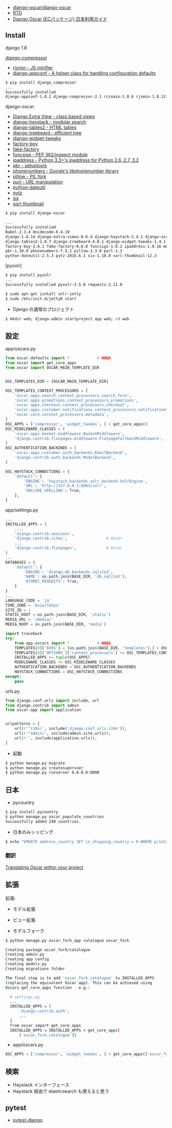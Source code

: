 - [django-oscar/django-oscar](https://github.com/django-oscar/django-oscar/)
- [RTD](https://django-oscar.readthedocs.io/en/releases-1.2/)
- [Django Oscar (ECパッケージ) 日本利用ガイド](http://qiita.com/ytyng/items/a4ae77df8bc4c5506d19)

## Install

django 1.8


[django-compressor](https://django-compressor.readthedocs.io/en/latest/)

-  [rjsmin - JS minifier](https://pypi.python.org/pypi/rjsmin)
-  [django-appconf - A helper class for handling configuration defaults](https://pypi.python.org/pypi/django-appconf/1.0.2)

~~~bash
$ pip install django_compressor
...
Successfully installed
django-appconf-1.0.2 django-compressor-2.1 rcssmin-1.0.6 rjsmin-1.0.12
~~~

django-oscar:

- [Django Extra View - class based views](https://django-extra-views.readthedocs.io/en/latest/)
- [django-haystack - modular search](https://django-haystack.readthedocs.io/en/v2.5.0/)
- [django-tables2 - HTML tables](https://django-tables2.readthedocs.io/en/latest/)
- [django-treebeard - efficient tree](https://tabo.pe/projects/django-treebeard/docs/2.0/)
- [django-widget-tweaks](https://github.com/kmike/django-widget-tweaks)
- [factory-boy](https://factoryboy.readthedocs.io/en/latest/)
- [fake-factory](https://github.com/joke2k/faker)
- [funcsigs - PEP 362/inspect module](http://funcsigs.readthedocs.io/en/0.4/)
- [ipaddress - Python 3.3+'s ipaddress for Python 2.6, 2.7, 3.2](https://github.com/phihag/ipaddress)
- [pbr - setuptools](https://pypi.python.org/pypi/pbr9)
- [phonenumbers - Google's libphonenumber library ](https://github.com/daviddrysdale/python-phonenumbers)
- [pillow - PIL fork](https://github.com/python-pillow/Pillow)
- [purl - URL manipulation](https://github.com/codeinthehole/purl)
- [python-dateutil](https://dateutil.readthedocs.io/en/stable/)
- [pytz](http://pythonhosted.org/pytz/)
- [six](http://pythonhosted.org/six/)
- [sorl-thumbnail](https://sorl-thumbnail.readthedocs.io/en/latest/)

~~~bash
$ pip install django-oscar

...
Successfully installed
Babel-2.3.4 Unidecode-0.4.19
django-1.8.14 django-extra-views-0.6.4 django-haystack-2.4.1 django-oscar-1.2.2
django-tables2-1.0.7 django-treebeard-4.0.1 django-widget-tweaks-1.4.1
factory-boy-2.6.1 fake-factory-0.6.0 funcsigs-1.0.2 ipaddress-1.0.16 mock-1.3.0
pbr-1.10.0 phonenumbers-7.5.1 pillow-3.3.0 purl-1.3
python-dateutil-2.5.3 pytz-2016.6.1 six-1.10.0 sorl-thumbnail-12.3
~~~

[pysolr]

~~~bash
$ pip install pysolr
...
Successfully installed pysolr-3.5.0 requests-2.11.0

$ sudo apt-get isntall solr-jetty
$ sudo /etc/init.d/jetty8 start
~~~

- Django の通常のプロジェクト

~~~bash
$ mkdir web; django-admin startproject app web; cd web
~~~

## 設定

app/oscars.py

~~~py
from oscar.defaults import *            # NOQA
from oscar import get_core_apps
from oscar import OSCAR_MAIN_TEMPLATE_DIR


OSC_TEMPLATES_DIR = [OSCAR_MAIN_TEMPLATE_DIR]

OSC_TEMPLATES_CONTEXT_PROCESSORS = [
    'oscar.apps.search.context_processors.search_form',
    'oscar.apps.promotions.context_processors.promotions',
    'oscar.apps.checkout.context_processors.checkout',
    'oscar.apps.customer.notifications.context_processors.notifications',
    'oscar.core.context_processors.metadata',
]
OSC_APPS = ['compressor', 'widget_tweaks', ] + get_core_apps()
OSC_MIDDLEWARE_CLASSES = (
    'oscar.apps.basket.middleware.BasketMiddleware',
    'django.contrib.flatpages.middleware.FlatpageFallbackMiddleware',
)
OSC_AUTHENTICATION_BACKENDS = (
    'oscar.apps.customer.auth_backends.EmailBackend',
    'django.contrib.auth.backends.ModelBackend',
)

OSC_HAYSTACK_CONNECTIONS = {
    'default': {
        'ENGINE': 'haystack.backends.solr_backend.SolrEngine',
        'URL': 'http://127.0.0.1:8983/solr',
        'INCLUDE_SPELLING': True,
    },
}
~~~

app/settings.py

~~~py
...
INSTALLED_APPS = (                                                                  
    ....
    'django.contrib.sessions',                                                      
    'django.contrib.sites',                 # Oscar                                 
    ...
    'django.contrib.flatpages',             # Oscar                                 
)           
...
DATABASES = {                                                                    
    'default': {                                                                 
        'ENGINE': 'django.db.backends.sqlite3',                                  
        'NAME': os.path.join(BASE_DIR, 'db.sqlite3'),                            
        'ATOMIC_REQUESTS': True,                                                 
    }                                                                            
}    
...
LANGUAGE_CODE = 'ja'                                                             
TIME_ZONE = 'Asia/Tokyo'                                                         
SITE_ID = 1                                                                      
STATIC_ROOT = os.path.join(BASE_DIR, 'static')                                   
MEDIA_URL = '/media/'                                                            
MEDIA_ROOT = os.path.join(BASE_DIR, 'media')                                     

import traceback                                                                 
try:                                                                             
    from app.oscars import *            # NOQA                                   
    TEMPLATES[0]['DIRS'] = [os.path.join(BASE_DIR, 'templates'),] + OSC_TEMPLATES_DIR # NOQA
    TEMPLATES[0]['OPTIONS']['context_processors'] += OSC_TEMPLATES_CONTEXT_PROCESSORS  # NOQA
    INSTALLED_APPS += tuple(OSC_APPS)                                            
    MIDDLEWARE_CLASSES += OSC_MIDDLEWARE_CLASSES                                 
    AUTHENTICATION_BACKENDS = OSC_AUTHENTICATION_BACKENDS                        
    HAYSTACK_CONNECTIONS = OSC_HAYSTACK_CONNECTIONS                              
except:                                                                          
    pass                 
~~~

urls.py

~~~py
from django.conf.urls import include, url                                           
from django.contrib import admin                                                    
from oscar.app import application                                                   


urlpatterns = [                                                                     
    url(r'^i18n/', include('django.conf.urls.i18n')),                               
    url(r'^admin/', include(admin.site.urls)),                                      
    url(r'', include(application.urls)),                                            
]                           
~~~

- 起動

~~~bash
$ python manage.py migrate
$ python manage.py createsuperuser
$ python manage.py runserver 0.0.0.0:8000
~~~

## 日本

- pycountry

~~~bash
$ pip install pycountry
$ python manage.py oscar_populate_countries
Successfully added 249 countries.
~~~

- 日本のみシッピング

~~~bash
$ echo "UPDATE address_country SET is_shipping_country = 0 WHERE printable_name != 'Japan';" | python manage.py dbshell
~~~

### 翻訳

[Translating Oscar within your project](https://django-oscar.readthedocs.io/en/releases-0.5/howto/how_do_i_translate_oscar.html#translating-oscar-within-your-project)

## 拡張

拡張:

- モデル拡張
- ビュー拡張

- モデルフォーク

~~~bash
$ python manage.py oscar_fork_app catalogue oscar_fork

Creating package oscar_fork/catalogue
Creating admin.py
Creating app config
Creating models.py
Creating migrations folder

The final step is to add 'oscar_fork.catalogue' to INSTALLED_APPS
(replacing the equivalent Oscar app). This can be achieved using
Oscars get_core_apps function - e.g.:

  # settings.py
  ...
  INSTALLED_APPS = [
      'django.contrib.auth',
      ...
  ]
  from oscar import get_core_apps
  INSTALLED_APPS = INSTALLED_APPS + get_core_apps(
      ['oscar_fork.catalogue'])
~~~

- app/oscars.py

~~~py
OSC_APPS = ['compressor', 'widget_tweaks', ] + get_core_apps(['oscar_fork.catalogue'])  # NOQA
~~~

## 検索

- Haystack インターフェース
- Haystack 経由で elasticsearch も使えると思う


## pytest

- [pytest-django](https://pytest-django.readthedocs.io/en/latest/tutorial.html)
